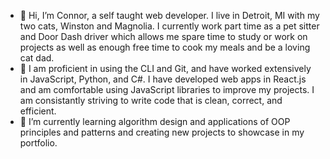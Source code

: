 - 👋 Hi, I’m Connor, a self taught web developer. I live in Detroit, MI with my two cats, Winston and Magnolia. I currently work part time as a pet sitter and Door Dash driver which allows me spare time to study or work on projects as well as enough free time to cook my meals and be a loving cat dad.
- 👀 I am proficient in using the CLI and Git, and have worked extensively in JavaScript, Python, and C#. I have developed web apps in React.js and am comfortable using JavaScript libraries to improve my projects. I am consistantly striving to write code that is clean, correct, and efficient.
- 🌱 I’m currently learning algorithm design and applications of OOP principles and patterns and creating new projects to showcase in my portfolio.

<!---
ronnoc710/ronnoc710 is a ✨ special ✨ repository because its `README.md` (this file) appears on your GitHub profile.
You can click the Preview link to take a look at your changes.
--->
